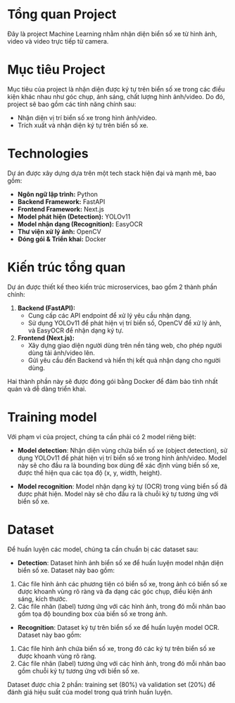 # Tổng quan Project
Đây là project Machine Learning nhằm nhận diện biển số xe từ hình ảnh, video và video trực tiếp từ camera.

# Mục tiêu Project
Mục tiêu của project là nhận diện được ký tự trên biển số xe trong các điều kiện khác nhau như góc chụp, ánh sáng, chất lượng hình ảnh/video. Do đó, project sẽ bao gồm các tính năng chính sau:
- Nhận diện vị trí biển số xe trong hình ảnh/video.
- Trích xuất và nhận diện ký tự trên biển số xe.

# Technologies
Dự án được xây dựng dựa trên một tech stack hiện đại và mạnh mẽ, bao gồm:
- **Ngôn ngữ lập trình:** Python
- **Backend Framework:** FastAPI
- **Frontend Framework:** Next.js
- **Model phát hiện (Detection):** YOLOv11
- **Model nhận dạng (Recognition):** EasyOCR
- **Thư viện xử lý ảnh:** OpenCV
- **Đóng gói & Triển khai:** Docker

# Kiến trúc tổng quan
Dự án được thiết kế theo kiến trúc microservices, bao gồm 2 thành phần chính:
1.  **Backend (FastAPI):**
    *   Cung cấp các API endpoint để xử lý yêu cầu nhận dạng.
    *   Sử dụng YOLOv11 để phát hiện vị trí biển số, OpenCV để xử lý ảnh, và EasyOCR để nhận dạng ký tự.
2.  **Frontend (Next.js):**
    *   Xây dựng giao diện người dùng trên nền tảng web, cho phép người dùng tải ảnh/video lên.
    *   Gửi yêu cầu đến Backend và hiển thị kết quả nhận dạng cho người dùng.

Hai thành phần này sẽ được đóng gói bằng Docker để đảm bảo tính nhất quán và dễ dàng triển khai.

# Training model
Với phạm vi của project, chúng ta cần phải có 2 model riêng biệt:

- **Model detection**: Nhận diện vùng chứa biển số xe (object detection), sử dụng YOLOv11 để phát hiện vị trí biển số xe trong hình ảnh/video. Model này sẽ cho đầu ra là bounding box dùng để xác định vùng biển số xe, được thể hiện qua các tọa độ (x, y, width, height).

- **Model recognition**: Model nhận dạng ký tự (OCR) trong vùng biển số đã được phát hiện. Model này sẽ cho đầu ra là chuỗi ký tự tương ứng với biển số xe.

# Dataset
Để huấn luyện các model, chúng ta cần chuẩn bị các dataset sau:

- **Detection**: Dataset hình ảnh biển số xe để huấn luyện model nhận diện biển số xe. Dataset này bao gồm:
1. Các file hình ảnh các phương tiện có biển số xe, trong ảnh có biển số xe được khoanh vùng rõ ràng và đa dạng các góc chụp, điều kiện ánh sáng, kích thước.
2. Các file nhãn (label) tương ứng với các hình ảnh, trong đó mỗi nhãn bao gồm tọa độ bounding box của biển số xe trong ảnh. 

- **Recognition**: Dataset ký tự trên biển số xe để huấn luyện model OCR. Dataset này bao gồm:
1. Các file hình ảnh chứa biển số xe, trong đó các ký tự trên biển số xe được khoanh vùng rõ ràng.
2. Các file nhãn (label) tương ứng với các hình ảnh, trong đó mỗi nhãn bao gồm chuỗi ký tự tương ứng với biển số xe.

Dataset được chia 2 phần: training set (80%) và validation set (20%) để đánh giá hiệu suất của model trong quá trình huấn luyện.



